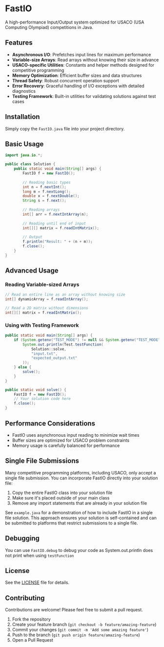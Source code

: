# FastIO

A high-performance Input/Output system optimized for USACO (USA Computing Olympiad) competitions in Java.

## Features

- **Asynchronous I/O**: Prefetches input lines for maximum performance
- **Variable-size Arrays**: Read arrays without knowing their size in advance
- **USACO-specific Utilities**: Constants and helper methods designed for competitive programming
- **Memory Optimization**: Efficient buffer sizes and data structures
- **Thread Safety**: Robust concurrent operation support
- **Error Recovery**: Graceful handling of I/O exceptions with detailed diagnostics
- **Testing Framework**: Built-in utilities for validating solutions against test cases

## Installation

Simply copy the `FastIO.java` file into your project directory.

## Basic Usage

```java
import java.io.*;

public class Solution {
    public static void main(String[] args) {
        FastIO f = new FastIO();
        
        // Reading basic types
        int n = f.nextInt();
        long m = f.nextLong();
        double x = f.nextDouble();
        String s = f.next();
        
        // Reading arrays
        int[] arr = f.nextIntArray(n);
        
        // Reading until end of input
        int[][] matrix = f.readIntMatrix();
        
        // Output
        f.println("Result: " + (n + m));
        f.close();
    }
}
```

## Advanced Usage

### Reading Variable-sized Arrays

```java
// Read an entire line as an array without knowing size
int[] dynamicArray = f.readIntArray();

// Read a 2D matrix without dimensions
int[][] matrix = f.readIntMatrix();
```

### Using with Testing Framework

```java
public static void main(String[] args) {
    if (System.getenv("TEST_MODE") != null && System.getenv("TEST_MODE").equals("true")) {
        System.out.println(Test.testFunction(
            Solution::solve,
            "input.txt", 
            "expected_output.txt"
        ));
    } else {
        solve();
    }
}

public static void solve() {
    FastIO f = new FastIO();
    // Your solution code here
    f.close();
}
```

## Performance Considerations

- FastIO uses asynchronous input reading to minimize wait times
- Buffer sizes are optimized for USACO problem constraints
- Memory usage is carefully balanced for performance

## Single File Submissions

Many competitive programming platforms, including USACO, only accept a single file submission. You can incorporate FastIO directly into your solution file:

1. Copy the entire FastIO class into your solution file
2. Make sure it's placed outside of your main class
3. Remove any import statements that are already in your solution file

See `example.java` for a demonstration of how to include FastIO in a single file solution. This approach ensures your solution is self-contained and can be submitted to platforms that restrict submissions to a single file.

## Debugging

You can use `FastIO.debug` to debug your code as System.out.println does not print when using `testFunction`

## License

See the [LICENSE](LICENSE) file for details.

## Contributing

Contributions are welcome! Please feel free to submit a pull request.

1. Fork the repository
2. Create your feature branch (`git checkout -b feature/amazing-feature`)
3. Commit your changes (`git commit -m 'Add some amazing feature'`)
4. Push to the branch (`git push origin feature/amazing-feature`)
5. Open a Pull Request
